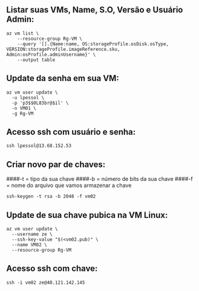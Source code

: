 ## Listar suas VMs, Name, S.O, Versão e Usuário Admin:

```
az vm list \
    --resource-group Rg-VM \
    --query '[].{Name:name, OS:storageProfile.osDisk.osType, VERSION:storageProfile.imageReference.sku, Admin:osProfile.adminUsername}' \
    --output table
```

## Update da senha em sua VM:

```
az vm user update \
  -u lpessol \
  -p 'p3$$0L83br@$il' \
  -n VM01 \
  -g Rg-VM
```

## Acesso ssh com usuário e senha:

```
ssh lpessol@13.68.152.53

```

## Criar novo par de chaves:
####-t = tipo da sua chave
####-b = número de bits da sua chave
####-f = nome do arquivo que vamos armazenar a chave

```
ssh-keygen -t rsa -b 2048 -f vm02
```

## Update de sua chave pubica na VM Linux:

```
az vm user update \
  --username ze \
  --ssh-key-value "$(<vm02.pub)" \
  --name VM02 \
  --resource-group Rg-VM
```

## Acesso ssh com chave:

```
ssh -i vm02 ze@40.121.142.145
```
